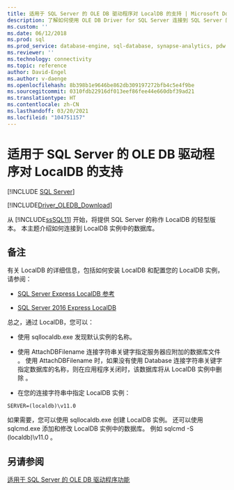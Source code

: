 ```yaml
---
title: 适用于 SQL Server 的 OLE DB 驱动程序对 LocalDB 的支持 | Microsoft Docs
description: 了解如何使用 OLE DB Driver for SQL Server 连接到 SQL Server 的轻型版本（称为 LocalDB）。
ms.custom: ''
ms.date: 06/12/2018
ms.prod: sql
ms.prod_service: database-engine, sql-database, synapse-analytics, pdw
ms.reviewer: ''
ms.technology: connectivity
ms.topic: reference
author: David-Engel
ms.author: v-daenge
ms.openlocfilehash: 8b398b1e9646be862db309197272bfb4c5e4f9be
ms.sourcegitcommit: 0310fdb22916df013eef86fee44e660dbf39ad21
ms.translationtype: HT
ms.contentlocale: zh-CN
ms.lasthandoff: 03/20/2021
ms.locfileid: "104751157"
---
```

# <a name="ole-db-driver-for-sql-server-support-for-localdb"></a>适用于 SQL Server 的 OLE DB 驱动程序对 LocalDB 的支持
[!INCLUDE [SQL Server](../../../includes/applies-to-version/sql-asdb-asdbmi-asa-pdw.md)]

[!INCLUDE[Driver_OLEDB_Download](../../../includes/driver_oledb_download.md)]

  从 [!INCLUDE[ssSQL11](../../../includes/sssql11-md.md)] 开始，将提供 SQL Server 的称作 LocalDB 的轻型版本。 本主题介绍如何连接到 LocalDB 实例中的数据库。  
  
## <a name="remarks"></a>备注  
 有关 LocalDB 的详细信息，包括如何安装 LocalDB 和配置您的 LocalDB 实例，请参阅：  
  
-   [SQL Server Express LocalDB 参考](../../../relational-databases/sql-server-express-localdb-reference.md)  
  
-   [SQL Server 2016 Express LocalDB](../../../database-engine/configure-windows/sql-server-express-localdb.md)  
  
 总之，通过 LocalDB，您可以：  
  
-   使用 sqllocaldb.exe  发现默认实例的名称。  
  
-   使用 AttachDBFilename 连接字符串关键字指定服务器应附加的数据库文件  。 使用 AttachDBFilename 时，如果没有使用 Database 连接字符串关键字指定数据库的名称，则在应用程序关闭时，该数据库将从 LocalDB 实例中删除   。  
  
-   在您的连接字符串中指定 LocalDB 实例：  
  
```  
SERVER=(localdb)\v11.0  
```  
  
 如果需要，您可以使用 sqllocaldb.exe 创建 LocalDB 实例。 还可以使用 sqlcmd.exe 添加和修改 LocalDB 实例中的数据库。 例如 sqlcmd -S (localdb)\v11.0  。  
  
## <a name="see-also"></a>另请参阅  
 [适用于 SQL Server 的 OLE DB 驱动程序功能](../../oledb/features/oledb-driver-for-sql-server-features.md)  
  
